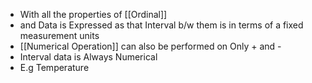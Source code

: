 - With all the properties of [[Ordinal]]
- and Data is Expressed as that Interval b/w them is in terms of a fixed measurement units
- [[Numerical Operation]] can also be performed on Only + and -
- Interval data is Always Numerical
- E.g Temperature

